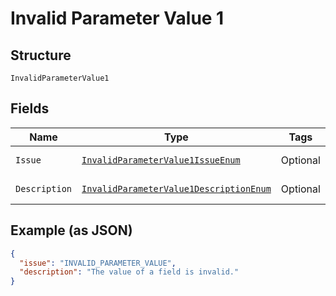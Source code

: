 
# Invalid Parameter Value 1

## Structure

`InvalidParameterValue1`

## Fields

| Name | Type | Tags | Description | Getter | Setter |
|  --- | --- | --- | --- | --- | --- |
| `Issue` | [`InvalidParameterValue1IssueEnum`](../../doc/models/invalid-parameter-value-1-issue-enum.md) | Optional | - | InvalidParameterValue1IssueEnum getIssue() | setIssue(InvalidParameterValue1IssueEnum issue) |
| `Description` | [`InvalidParameterValue1DescriptionEnum`](../../doc/models/invalid-parameter-value-1-description-enum.md) | Optional | - | InvalidParameterValue1DescriptionEnum getDescription() | setDescription(InvalidParameterValue1DescriptionEnum description) |

## Example (as JSON)

```json
{
  "issue": "INVALID_PARAMETER_VALUE",
  "description": "The value of a field is invalid."
}
```

